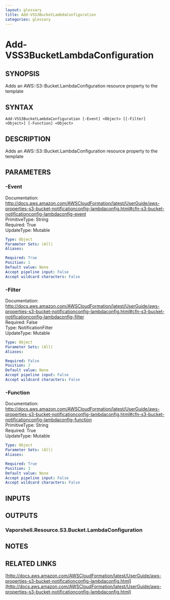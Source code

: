 ```yaml
---
layout: glossary
title: Add-VSS3BucketLambdaConfiguration
categories: glossary
---
```


# Add-VSS3BucketLambdaConfiguration

## SYNOPSIS
Adds an AWS::S3::Bucket.LambdaConfiguration resource property to the template

## SYNTAX

```
Add-VSS3BucketLambdaConfiguration [-Event] <Object> [[-Filter] <Object>] [-Function] <Object>
```

## DESCRIPTION
Adds an AWS::S3::Bucket.LambdaConfiguration resource property to the template

## PARAMETERS

### -Event
Documentation: http://docs.aws.amazon.com/AWSCloudFormation/latest/UserGuide/aws-properties-s3-bucket-notificationconfig-lambdaconfig.html#cfn-s3-bucket-notificationconfig-lambdaconfig-event    
PrimitiveType: String    
Required: True    
UpdateType: Mutable

```yaml
Type: Object
Parameter Sets: (All)
Aliases: 

Required: True
Position: 1
Default value: None
Accept pipeline input: False
Accept wildcard characters: False
```

### -Filter
Documentation: http://docs.aws.amazon.com/AWSCloudFormation/latest/UserGuide/aws-properties-s3-bucket-notificationconfig-lambdaconfig.html#cfn-s3-bucket-notificationconfig-lambdaconfig-filter    
Required: False    
Type: NotificationFilter    
UpdateType: Mutable

```yaml
Type: Object
Parameter Sets: (All)
Aliases: 

Required: False
Position: 2
Default value: None
Accept pipeline input: False
Accept wildcard characters: False
```

### -Function
Documentation: http://docs.aws.amazon.com/AWSCloudFormation/latest/UserGuide/aws-properties-s3-bucket-notificationconfig-lambdaconfig.html#cfn-s3-bucket-notificationconfig-lambdaconfig-function    
PrimitiveType: String    
Required: True    
UpdateType: Mutable

```yaml
Type: Object
Parameter Sets: (All)
Aliases: 

Required: True
Position: 3
Default value: None
Accept pipeline input: False
Accept wildcard characters: False
```

## INPUTS

## OUTPUTS

### Vaporshell.Resource.S3.Bucket.LambdaConfiguration

## NOTES

## RELATED LINKS

[http://docs.aws.amazon.com/AWSCloudFormation/latest/UserGuide/aws-properties-s3-bucket-notificationconfig-lambdaconfig.html](http://docs.aws.amazon.com/AWSCloudFormation/latest/UserGuide/aws-properties-s3-bucket-notificationconfig-lambdaconfig.html)

